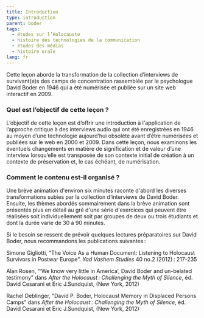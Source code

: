 ```yaml
---
title: Introduction
type: introduction
parent: boder
tags:
  - études sur l’Holocauste
  - histoire des technologies de la communication
  - études des médias
  - histoire orale
lang: fr
---
```


Cette leçon aborde la transformation de la collection d’interviews de survivant(e)s des camps de concentration rassemblée par le psychologue David Boder en 1946 qui a été numérisée et publiée sur un site web interactif en 2009.

<!-- more -->

### Quel est l’objectif de cette leçon ?

<!-- section-contents -->

L’objectif de cette leçon est d’offrir une introduction à l'application de l’approche critique à des interviews audio qui ont été enregistrées en 1946 au moyen d’une technologie aujourd’hui obsolète avant d’être numérisées et publiées sur le web en 2000 et 2009. Dans cette leçon, nous examinons les éventuels changements en matière de signification et de valeur d’une interview lorsqu’elle est transposée de son contexte initial de création à un contexte de préservation et, le cas échéant, de numérisation.

<!-- section -->

### Comment le contenu est-il organisé ?

<!-- section-contents -->

Une brève animation d'environ six minutes raconte d'abord les diverses transformations subies par la collection d’interviews de David Boder. Ensuite, les thèmes abordés sommairement dans la brève animation sont présentés plus en détail au gré d'une série d'exercices qui peuvent être réalisées soit individuellement soit par groupes de deux ou trois étudiants et dont la durée varie de 30 à 90 minutes. 

Si le besoin se ressent de prévoir quelques lectures préparatoires sur David Boder, nous recommandons les publications suivantes&#x202F;:

Simone Gigliotti, “The Voice As a Human Document: Listening to Holocaust Survivors in Postwar Europe”. _Yad Vashem Studies_ 40 no.2 (2012)&#x202F;: 217-235

Alan Rosen, “‘We know very little in America’, David Boder and un-belated testimony” dans _After the Holocaust&#x202F;: Challenging the Myth of Silence_, éd. David Cesarani et Eric J.Sundquist, (New York, 2012)

Rachel Deblinger, “David P. Boder, Holocaust Memory in Displaced Persons Camps” dans _After the Holocaust&#x202F;: Challenging the Myth of Silence_, éd. David Cesarani et Eric J.Sundquist, (New York, 2012)

